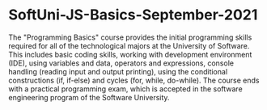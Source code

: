 # SoftUni-JS-Basics-September-2021
The "Programming Basics" course provides the initial programming skills required for all of the technological majors at the University of Software. This includes basic coding skills, working with development environment (IDE), using variables and data, operators and expressions, console handling (reading input and output printing), using the conditional constructions (if, if-else) and cycles (for, while, do-while). The course ends with a practical programming exam, which is accepted in the software engineering program of the Software University.

